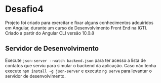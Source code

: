 # Desafio4

Projeto foi criado para exercitar e fixar alguns conhecimentos adquiridos em Angular, durante um curso de Desenvolvimento Front End na IGTI. Criado a partir do Angular CLI versão 10.0.8

## Servidor de Desenvolvimento

Execute `json-server --watch backend.json` para ter acesso a lista de contatos que serviu para simular o backend da aplicação. Caso não tenha execute `npm install -g json-server` e execute `ng serve` para levantar o servidor de desenvolvimento.
